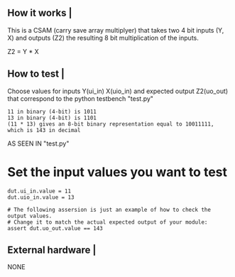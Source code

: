 <!---

This file is used to generate your project datasheet. Please fill in the information below and delete any unused
sections.

You can also include images in this folder and reference them in the markdown. Each image must be less than
512 kb in size, and the combined size of all images must be less than 1 MB.
-->

## How it works |

This is a CSAM (carry save array multiplyer) that takes two 4 bit inputs (Y, X) and outputs (Z2) the resulting 8 bit multiplication of the inputs.

Z2 = Y * X

## How to test |
Choose values for inputs Y(ui_in) X(uio_in) and expected output Z2(uo_out) that correspond to      the python testbench "test.py"

    11 in binary (4-bit) is 1011
    13 in binary (4-bit) is 1101
    (11 * 13) gives an 8-bit binary representation equal to 10011111, which is 143 in decimal

AS SEEN IN "test.py"

 # Set the input values you want to test
    dut.ui_in.value = 11
    dut.uio_in.value = 13
    
    # The following assersion is just an example of how to check the output values.
    # Change it to match the actual expected output of your module:
    assert dut.uo_out.value == 143
    

## External hardware |

NONE
